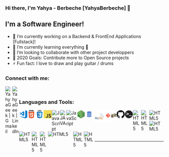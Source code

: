 ### Hi there, I'm Yahya - Berbeche [YahyaBerbeche] 👋

## I'm a Software Engineer!
- 🔭 I’m currently working on a Backend & FrontEnd Applications [Fullstack]!
- 🌱 I’m currently learning everything 🤣
- 👯 I’m looking to collaborate with other project developpers
- 🥅 2020 Goals: Contribute more to Open Source projects
- ⚡ Fun fact: I love to draw and play guitar / drums

### Connect with me:


[<img align="left" alt="YahyaGeek | Gmail" width="22px" src="https://image.flaticon.com/icons/svg/60/60543.svg" />][gmail]

[<img align="left" alt="YahyaGeek | LinkedIn" width="22px" src="https://cdn.jsdelivr.net/npm/simple-icons@v3/icons/linkedin.svg" />][linkedin]


<br />

### Languages and Tools:

<img align="left" alt="Visual Studio Code" width="26px" src="https://raw.githubusercontent.com/github/explore/80688e429a7d4ef2fca1e82350fe8e3517d3494d/topics/visual-studio-code/visual-studio-code.png" />
<img align="left" alt="HTML5" width="26px" src="https://raw.githubusercontent.com/github/explore/80688e429a7d4ef2fca1e82350fe8e3517d3494d/topics/html/html.png" />
<img align="left" alt="CSS3" width="26px" src="https://raw.githubusercontent.com/github/explore/80688e429a7d4ef2fca1e82350fe8e3517d3494d/topics/css/css.png" />

<img align="left" alt="JavaScript" width="26px" src="https://raw.githubusercontent.com/github/explore/80688e429a7d4ef2fca1e82350fe8e3517d3494d/topics/javascript/javascript.png" />


<img align="left" alt="JavaScript" width="26px" src="https://cdn.iconscout.com/icon/free/png-256/php-99-1175127.png" />

<img align="left" alt="JAVA" width="20px" src="https://upload.wikimedia.org/wikipedia/fr/2/2e/Java_Logo.svg" />


<img align="left" alt="JavaScript" width="34px" src="http://blog.agilethinking.pro/wp-content/uploads/2017/12/java_ee.jpg" />

<img align="left" alt="Node.js" width="26px" src="https://raw.githubusercontent.com/github/explore/80688e429a7d4ef2fca1e82350fe8e3517d3494d/topics/nodejs/nodejs.png" />

<img align="left" alt="SQL" width="26px" src="https://raw.githubusercontent.com/github/explore/80688e429a7d4ef2fca1e82350fe8e3517d3494d/topics/sql/sql.png" />
<img align="left" alt="MySQL" width="40px" src="https://raw.githubusercontent.com/github/explore/80688e429a7d4ef2fca1e82350fe8e3517d3494d/topics/mysql/mysql.png" />


<img align="left" alt="Git" width="34px" src="https://raw.githubusercontent.com/github/explore/80688e429a7d4ef2fca1e82350fe8e3517d3494d/topics/git/git.png" />
<img align="left" alt="GitHub" width="26px" src="https://raw.githubusercontent.com/github/explore/78df643247d429f6cc873026c0622819ad797942/topics/github/github.png" />
<img align="left" alt="HTML5" width="26px" src="https://raw.githubusercontent.com/github/explore/80688e429a7d4ef2fca1e82350fe8e3517d3494d/topics/terminal/terminal.png" />

<img align="left" alt="HTML5" width="26px" src="https://cdn.worldvectorlogo.com/logos/spring-3.svg" />

<img align="left" alt="HTML5" width="26px" src="http://3.bp.blogspot.com/-LbJCFME6Ya8/VAwzHuhqoZI/AAAAAAAAEZQ/CuUGGiMwat8/s1600/spring-boot-project-logo.png" />


<img align="left" alt="HTML5" width="40px" src="https://career.guru99.com/wp-content/uploads/2014/12/LogoJSF1.png" />

<img align="left" alt="HTML5" width="40px" src="https://www.computing.co.uk/api/v1/wps/c4fcbcd/2eac5222-4042-4d1b-abd0-6e340795a18c/3/Struts-370x229.jpg
" />
<img align="left" alt="HTML5" width="40px" src="https://university.itametis.com/website/files/images/logos/apache-maven.png" />


<img align="left" alt="HTML5" width="26px" src="https://upload.wikimedia.org/wikipedia/commons/thumb/c/cf/Angular_full_color_logo.svg/langfr-220px-Angular_full_color_logo.svg.png" />

<img align="left" alt="HTML5" width="26px" src="https://upload.wikimedia.org/wikipedia/commons/thumb/e/e9/Jenkins_logo.svg/348px-Jenkins_logo.svg.png" />
<br/><br/><br/>
<img align="left" alt="HTML5" width="80px" src="https://www.sonarqube.org/logos/index/sonarqube-logo.png" />

<img align="left" alt="HTML5" width="34px" src="https://miro.medium.com/max/400/1*Sl9BIAHildVrIeusopMYSg.png" />
<img align="left" alt="HTML5" width="34px" src="https://upload.wikimedia.org/wikipedia/commons/thumb/2/2f/Apache-Ant-logo.svg/1280px-Apache-Ant-logo.svg.png
" />


<br />
<br />


---

[gmail]: mailto:yberbeche@gmail.com
[linkedin]: https://www.linkedin.com/in/yahya-berbeche-227a70197/
